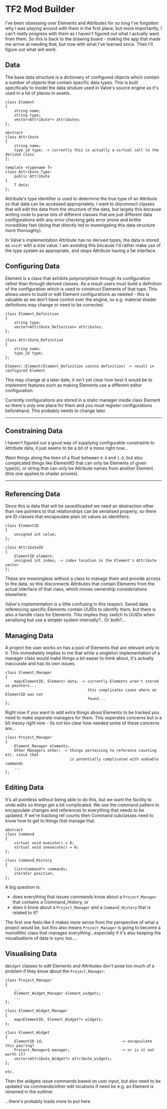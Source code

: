 TF2 Mod Builder
====================================================================================================


I've been obsessing over Elements and Attributes for so long I've forgotten why
I was playing around with them in the first place, but more importantly, I can't
really progress with them as I haven't figured out what I actually want from
them. So this is back to the drawing board - making the app that made me arrive
at needing that, but now with what I've learned since. Then I'll figure out what
will work.


Data
------------------------------
The base data structure is a dictionary of configured objects which contain a number of
objects that contain specific data types. This is built specifically to model the
data struture used in Valve's source engine as it's used in a lot of places in assets.

    class Element
    {
        string name;
        string type;
        vector<Attribute*> attributes;
    };

    abstract
    class Attribute
    {
        string name;
        type_id type; -> currently this is actually a virtual call to the derived class
    };
    
    template <typename T>
    class Attribute_Type:
        public Attribute
    {
        T data;
    };

Attribute's type identifier is used to determine the true type of an Attribute so that
data can be accessed appropriately. I want to disconnect classes that will edit the
data from the structure of the data, but largely this because writing code to parse
lots of different classes that are just different data configurations with any error
checking gets error prone and brittle incredibley fast (doing that directly led to
investigating this data structure more thoroughly).

In Valve's implementation Attribute has no derived types, the data is stored as `void*`
with a size value. I am avoiding this because I'd rather make use of the type system
as appropriate, and stops Attribute having a fat interface.


Configuring Data
------------------------------
Element is a class that exhibits polymorphism through its configuration rather than
through derived classes. As a result users must build a definition of the configuration
which is used to construct Elements of that type. This allows users to build or edit
Element configurations as needed - this is valuable as we don't have control over the
engine, so e.g. material shader definitions may change or need to be corrected.

    class Element_Definition
    {
        string type;
        vector<Attribute_Definition> attributes;
    };
    
    class Attribute_Definition
    {
        string name;
        type_id type;
    };
    
    Element::Element(Element_Definition const& definition) -> result in configured Element

This may change at a later date, it isn't yet clear how best it would be to implement
features such as making Elements use a different editor configuration.

Currently configurations are stored in a static manager inside class Element so there's
only one place for them and you must register configurations beforehand. This probably
needs to change later.


***
Constraining Data
------------------------------
I haven't figured out a good way of supplying configurable constraints to Attribute data,
it just seems to be a bit of a mess right now...

Want things along the lines of a float between `0.0` and `1.0`, but also complicated things like
ElementID that can only be Elements of given type(s), or string that can only be Attribute
names from another Element (this one applies to shader proxies).
***


Referencing Data
------------------------------
Since this is data that will be saved/loaded we need an abstraction other than raw
pointers to that relationships can be serialised properly, so there are ID classes that
encapsulate plain int values as identifiers:

    class ElementID
    {
        unsigned int value;
    };
    
    class AttributeID
    {
        ElementID element;
        unsigned int index; -> index location in the Element's Attribute vector
    };

These are meaningless without a class to manage them and provide access to the data,
so this disconnects Attributes that contain Elements from the actual interface of
that class, which moves ownership considerations elsewhere.

Valve's implementation is a little confusing in this respect. Saved data referencing specific
Elements contain UUIDs to identify them, but there is also a handle class for Elements.
This implies they switch to UUIDs when serialising but use a simpler system internally?..
Or both?...


Managing Data
------------------------------
A project the user works on has a pool of Elements that are relevant only to it. This
immediately implies to me that while a singleton implementation of a manager class would
make things a bit easier to think about, it's actually inaccurate and has its own issues.

    class Element_Manager
    {
        map<ElementID, Element> data; -> currently Elements aren't stored as pointers...
                                         this complicates cases where an ElementID was not
                                         found...
    };

Right now if you want to add extra things about Elements to be tracked you need to make
seperate managers for them. This seperates concerns but is a bit messy right now - its
not too clear how needed some of these concerns are...

    class Project_Manager
    {
        Element_Manager elements;
        Other_Managers other; -> things pertaining to reference counting etc. since that
                                 is potentially complicated with undoable commands
        ...
    };


Editing Data
------------------------------
It's all pointless without being able to do this, but we want the facility to undo edits
so things get a bit complicated. We use the command pattern to encapsulate changes and
references to everything that needs to be updated. If we're tracking ref counts then
Command subclasses need to know how to get to things that manage that.

    abstract
    class Command
    {
        virtual void execute() = 0;
        virtual void unexecute() = 0;
    };
    
    class Command_History
    {
        list<Command*> commands;
        iterator position;
    };

A big question is:
- does everything that issues commands know about a `Project_Manager` that contains a
Command_History,
    or
- does it know about a `Project_Manager` and a `Command_History` that is related to it?

The first one feels like it makes more sense from the perspective of what a project would
be, but this also means `Project_Manager` is going to become a monolithic class that
manages everything...especially if it's also keeping the visualisations of data in sync
too....


Visualising Data
------------------------------
`QWidget` classes to edit Elements and Attributes don't pose too much of a problem if they
know about the `Project_Manager`:

    class Project_Manager
    {
        ...
        Element_Widget_Manager element_widgets;
        ...
    };
    
    class Element_Widget_Manager
    {
        map<ElementID, Element_Widget*> widgets;
    };
    
    class Element_Widget
    {
        ElementID id;                                   -> encapsulate this pairing?
        Project_Manager& manager;                       -> or is it not worth it?
        vector<Attribute_Widget*> attribute_widgets;
    };
    
    etc.

Then the widgets issue commands based on user input, but also need to be updated via
commands/other edit locations if need be e.g. an Element is renamed in the outliner.



...there's probably loads more to put here
